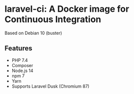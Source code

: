 # laravel-ci: A Docker image for Continuous Integration

Based on Debian 10 (buster)

## Features
+ PHP 7.4
+ Composer
+ Node.js 14
+ npm 7
+ Yarn
+ Supports Laravel Dusk (Chromium 87)
